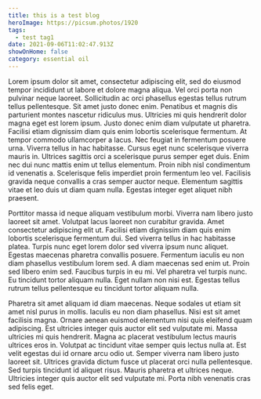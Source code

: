 ```yaml
---
title: this is a test blog
heroImage: https://picsum.photos/1920
tags:
  - test tag1
date: 2021-09-06T11:02:47.913Z
showOnHome: false
category: essential oil
---
```

<!--StartFragment-->

Lorem ipsum dolor sit amet, consectetur adipiscing elit, sed do eiusmod tempor incididunt ut labore et dolore magna aliqua. Vel orci porta non pulvinar neque laoreet. Sollicitudin ac orci phasellus egestas tellus rutrum tellus pellentesque. Sit amet justo donec enim. Penatibus et magnis dis parturient montes nascetur ridiculus mus. Ultricies mi quis hendrerit dolor magna eget est lorem ipsum. Justo donec enim diam vulputate ut pharetra. Facilisi etiam dignissim diam quis enim lobortis scelerisque fermentum. At tempor commodo ullamcorper a lacus. Nec feugiat in fermentum posuere urna. Viverra tellus in hac habitasse. Cursus eget nunc scelerisque viverra mauris in. Ultrices sagittis orci a scelerisque purus semper eget duis. Enim nec dui nunc mattis enim ut tellus elementum. Proin nibh nisl condimentum id venenatis a. Scelerisque felis imperdiet proin fermentum leo vel. Facilisis gravida neque convallis a cras semper auctor neque. Elementum sagittis vitae et leo duis ut diam quam nulla. Egestas integer eget aliquet nibh praesent.

Porttitor massa id neque aliquam vestibulum morbi. Viverra nam libero justo laoreet sit amet. Volutpat lacus laoreet non curabitur gravida. Amet consectetur adipiscing elit ut. Facilisi etiam dignissim diam quis enim lobortis scelerisque fermentum dui. Sed viverra tellus in hac habitasse platea. Turpis nunc eget lorem dolor sed viverra ipsum nunc aliquet. Egestas maecenas pharetra convallis posuere. Fermentum iaculis eu non diam phasellus vestibulum lorem sed. A diam maecenas sed enim ut. Proin sed libero enim sed. Faucibus turpis in eu mi. Vel pharetra vel turpis nunc. Eu tincidunt tortor aliquam nulla. Eget nullam non nisi est. Egestas tellus rutrum tellus pellentesque eu tincidunt tortor aliquam nulla.

Pharetra sit amet aliquam id diam maecenas. Neque sodales ut etiam sit amet nisl purus in mollis. Iaculis eu non diam phasellus. Nisi est sit amet facilisis magna. Ornare aenean euismod elementum nisi quis eleifend quam adipiscing. Est ultricies integer quis auctor elit sed vulputate mi. Massa ultricies mi quis hendrerit. Magna ac placerat vestibulum lectus mauris ultrices eros in. Volutpat ac tincidunt vitae semper quis lectus nulla at. Est velit egestas dui id ornare arcu odio ut. Semper viverra nam libero justo laoreet sit. Ultrices gravida dictum fusce ut placerat orci nulla pellentesque. Sed turpis tincidunt id aliquet risus. Mauris pharetra et ultrices neque. Ultricies integer quis auctor elit sed vulputate mi. Porta nibh venenatis cras sed felis eget.

<!--EndFragment-->